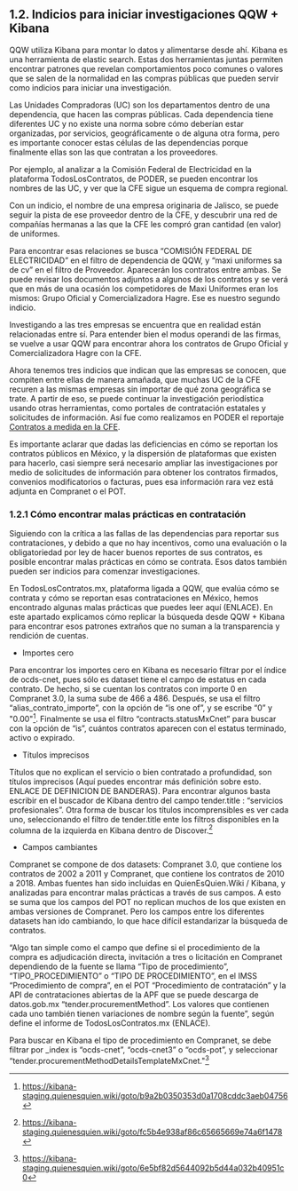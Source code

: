 ## 1.2. Indicios para iniciar investigaciones QQW + Kibana

QQW utiliza Kibana para montar lo datos y alimentarse desde ahí. Kibana es una herramienta de elastic search. Estas dos herramientas juntas permiten encontrar patrones que revelan comportamientos  poco comunes o valores que se salen de la normalidad en las compras públicas que pueden servir como indicios para iniciar una investigación.

Las Unidades Compradoras (UC) son los departamentos dentro de una dependencia,  que hacen las compras públicas. Cada dependencia tiene diferentes UC y no existe una norma sobre cómo deberían estar organizadas, por servicios, geográficamente o de alguna otra forma, pero es importante conocer estas células de las dependencias porque finalmente ellas son las que contratan a los proveedores. 

Por ejemplo, al analizar a la Comisión Federal de Electricidad en la plataforma TodosLosContratos, de PODER, se pueden encontrar los nombres de las UC, y ver que la CFE sigue un esquema de compra regional. 

Con un indicio, el nombre de una empresa originaria de Jalisco, se puede seguir la pista de ese proveedor dentro de la CFE, y descubrir una red de compañías hermanas a las que la CFE les compró gran cantidad (en valor) de uniformes.

Para encontrar esas relaciones se busca “COMISIÓN FEDERAL DE ELECTRICIDAD” en el filtro de dependencia de QQW, y “maxi uniformes sa de cv” en el filtro de Proveedor. Aparecerán los contratos entre ambas. Se puede revisar los documentos adjuntos a algunos de los contratos y se verá que en más de una ocasión los competidores de Maxi Uniformes eran los mismos: Grupo Oficial y Comercializadora Hagre. Ese es nuestro segundo indicio.

Investigando a las tres empresas se encuentra que en realidad están relacionadas entre sí. Para entender bien el modus operandi de las firmas, se vuelve a usar QQW para encontrar ahora los contratos de Grupo Oficial y Comercializadora Hagre con la CFE. 

Ahora tenemos tres indicios que indican que las empresas se conocen, que compiten entre ellas de manera amañada, que muchas UC de la CFE recuren a las mismas empresas sin importar de qué zona geográfica se trate. A partir de eso, se puede continuar la investigación periodística usando otras herramientas, como portales de contratación estatales y solicitudes de información. Así fue como realizamos en PODER el reportaje [Contratos a medida en la CFE](https://www.rindecuentas.org/reportajes/2018/09/12/contratos-a-medida-en-la-cfe/).

Es importante aclarar que dadas las deficiencias en cómo se reportan los contratos públicos en México,   y la dispersión de plataformas que existen para hacerlo, casi siempre será necesario ampliar las investigaciones por medio de solicitudes de información para obtener los contratos firmados, convenios modificatorios o facturas, pues esa información rara vez está adjunta en Compranet o el POT.

### 1.2.1 Cómo encontrar malas prácticas en contratación

Siguiendo con la crítica a las fallas de las dependencias para reportar sus contrataciones, y debido a que no hay incentivos, como una evaluación o la obligatoriedad por ley de hacer buenos reportes de sus contratos, es posible encontrar malas prácticas en cómo se contrata. Esos datos también pueden ser indicios para comenzar investigaciones. 

En TodosLosContratos.mx, plataforma ligada a QQW, que evalúa cómo se contrata y cómo se reportan esas contrataciones en México, hemos encontrado algunas malas prácticas que puedes leer aquí (ENLACE). En este apartado explicamos cómo replicar la búsqueda desde QQW + Kibana para encontrar esos patrones extraños que no suman a la transparencia y rendición de cuentas. 

- Importes cero

Para encontrar los importes cero en Kibana es necesario filtrar por el índice de ocds-cnet, pues sólo es dataset tiene el campo de estatus en cada contrato. De hecho, si se cuentan los contratos con importe 0 en Compranet 3.0, la suma sube de 466 a 486. Después, se usa el filtro “alias_contrato_importe”, con la opción de “is one of”, y se escribe “0” y "0.00"[^1]. Finalmente se usa el filtro “contracts.statusMxCnet” para buscar con la opción de “is”, cuántos contratos aparecen con el estatus terminado, activo o expirado.

- Títulos imprecisos

Títulos que no explican el servicio o bien contratado a profundidad, son títulos imprecisos (Aquí puedes encontrar más definición sobre esto. ENLACE DE DEFINICION DE BANDERAS). Para encontrar algunos basta escribir en el buscador de Kibana dentro del campo tender.title : “servicios profesionales”. Otra forma de buscar los títulos incomprensibles es ver cada uno, seleccionando el filtro de tender.title ente los filtros disponibles en la columna de la izquierda en Kibana dentro de Discover.[^2]

- Campos cambiantes

Compranet se compone de dos datasets: Compranet 3.0, que contiene los contratos de 2002 a 2011 y Compranet, que contiene los contratos de 2010 a 2018. Ambas fuentes han sido incluidas en QuienEsQuien.Wiki / Kibana, y analizadas para encontrar malas prácticas a través de sus campos. A esto se suma que los campos del POT no replican muchos de los que existen en ambas versiones de Compranet. Pero los campos entre los diferentes datasets han ido cambiando, lo que hace difícil estandarizar la búsqueda de contratos. 

“Algo tan simple como el campo que define si el procedimiento de la compra es adjudicación directa, invitación a tres o licitación en Compranet dependiendo de la fuente se llama “Tipo de procedimiento”, “TIPO_PROCEDIMIENTO” o “TIPO DE PROCEDIMIENTO”, en el IMSS “Procedimiento de compra”, en el POT “Procedimiento de contratación” y la API de contrataciones abiertas de la APF que se puede descarga de datos.gob.mx “tender.procurementMethod”. Los valores que contienen cada uno también tienen variaciones de nombre según la fuente”, según define el informe de TodosLosContratos.mx (ENLACE).

Para buscar en Kibana el tipo de procedimiento en Compranet, se debe filtrar por _index is “ocds-cnet”, “ocds-cnet3” o “ocds-pot”, y seleccionar “tender.procurementMethodDetailsTemplateMxCnet."[^3]

[^1]: https://kibana-staging.quienesquien.wiki/goto/b9a2b0350353d0a1708cddc3aeb04756
[^2]: https://kibana-staging.quienesquien.wiki/goto/fc5b4e938af86c65665669e74a6f1478
[^3]: https://kibana-staging.quienesquien.wiki/goto/6e5bf82d5644092b5d44a032b40951c0
